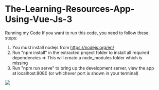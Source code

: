 # The-Learning-Resources-App-Using-Vue-Js-3
Running my Code
If you want to run this code, you need to follow these steps:
1. You must install nodejs from https://nodejs.org/en/
2. Run "npm install" in the extracted project folder to install all required dependencies => This will create a node_modules folder which is missing 
3. Run "npm run serve" to bring up the development server, view the app at localhost:8080 (or whichever port is shown in your terminal)

<img src="https://repository-images.githubusercontent.com/479210967/bf1b9631-0624-46b6-b665-3ef5a67874fe"/>
